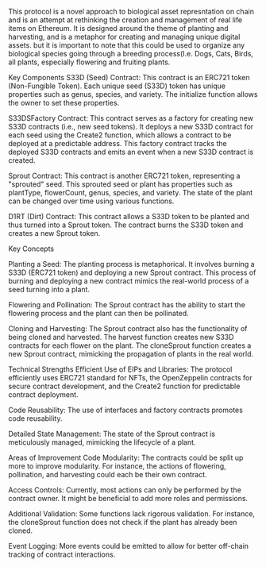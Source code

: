 This protocol is a novel approach to biological asset represntation on chain and is an attempt at rethinking the  creation and management of real life items on Ethereum. It is designed around the theme of planting and harvesting, and is a metaphor for creating and managing unique digital assets. but it is important to note that this could be used to organize any biological species going through a breeding process(I.e. Dogs, Cats, Birds, all plants, especially flowering and fruiting plants. 

Key Components
S33D (Seed) Contract: This contract is an ERC721 token (Non-Fungible Token). Each unique seed (S33D) token has unique properties such as genus, species, and variety. The initialize function allows the owner to set these properties.

S33DSFactory Contract: This contract serves as a factory for creating new S33D contracts (i.e., new seed tokens). It deploys a new S33D contract for each seed using the Create2 function, which allows a contract to be deployed at a predictable address. This factory contract tracks the deployed S33D contracts and emits an event when a new S33D contract is created.

Sprout Contract: This contract is another ERC721 token, representing a "sprouted" seed. This sprouted seed or plant has properties such as plantType, flowerCount, genus, species, and variety. The state of the plant can be changed over time using various functions.

D1RT (Dirt) Contract: This contract allows a S33D token to be planted and thus turned into a Sprout token. The contract burns the S33D token and creates a new Sprout token.

Key Concepts


Planting a Seed: The planting process is metaphorical. It involves burning a S33D (ERC721 token) and deploying a new Sprout contract. This process of burning and deploying a new contract mimics the real-world process of a seed turning into a plant.

Flowering and Pollination: The Sprout contract has the ability to start the flowering process and the plant can then be pollinated.

Cloning and Harvesting: The Sprout contract also has the functionality of being cloned and harvested. The harvest function creates new S33D contracts for each flower on the plant. The cloneSprout function creates a new Sprout contract, mimicking the propagation of plants in the real world.

Technical Strengths
Efficient Use of EIPs and Libraries: The protocol efficiently uses ERC721 standard for NFTs, the OpenZeppelin contracts for secure contract development, and the Create2 function for predictable contract deployment.

Code Reusability: The use of interfaces and factory contracts promotes code reusability.

Detailed State Management: The state of the Sprout contract is meticulously managed, mimicking the lifecycle of a plant.

Areas of Improvement
Code Modularity: The contracts could be split up more to improve modularity. For instance, the actions of flowering, pollination, and harvesting could each be their own contract.

Access Controls: Currently, most actions can only be performed by the contract owner. It might be beneficial to add more roles and permissions.

Additional Validation: Some functions lack rigorous validation. For instance, the cloneSprout function does not check if the plant has already been cloned.

Event Logging: More events could be emitted to allow for better off-chain tracking of contract interactions.

